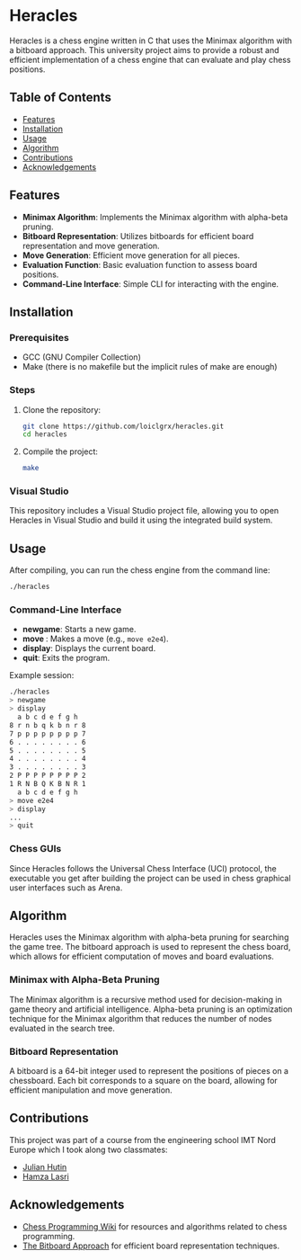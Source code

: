 # Heracles

Heracles is a chess engine written in C that uses the Minimax algorithm with a bitboard approach. This university project aims to provide a robust and efficient implementation of a chess engine that can evaluate and play chess positions.

## Table of Contents

- [Features](#features)
- [Installation](#installation)
- [Usage](#usage)
- [Algorithm](#algorithm)
- [Contributions](#contributions)
- [Acknowledgements](#acknowledgements)

## Features

- **Minimax Algorithm**: Implements the Minimax algorithm with alpha-beta pruning.
- **Bitboard Representation**: Utilizes bitboards for efficient board representation and move generation.
- **Move Generation**: Efficient move generation for all pieces.
- **Evaluation Function**: Basic evaluation function to assess board positions.
- **Command-Line Interface**: Simple CLI for interacting with the engine.

## Installation

### Prerequisites

- GCC (GNU Compiler Collection)
- Make (there is no makefile but the implicit rules of make are enough)

### Steps

1. Clone the repository:
    ```sh
    git clone https://github.com/loiclgrx/heracles.git
    cd heracles
    ```

2. Compile the project:
    ```sh
    make
    ```

### Visual Studio

This repository includes a Visual Studio project file, allowing you to open Heracles in Visual Studio and build it using the integrated build system.

## Usage

After compiling, you can run the chess engine from the command line:

```sh
./heracles
```

### Command-Line Interface

- **newgame**: Starts a new game.
- **move <move>**: Makes a move (e.g., `move e2e4`).
- **display**: Displays the current board.
- **quit**: Exits the program.

Example session:
```sh
./heracles
> newgame
> display
  a b c d e f g h
8 r n b q k b n r 8
7 p p p p p p p p 7
6 . . . . . . . . 6
5 . . . . . . . . 5
4 . . . . . . . . 4
3 . . . . . . . . 3
2 P P P P P P P P 2
1 R N B Q K B N R 1
  a b c d e f g h
> move e2e4
> display
...
> quit
```

### Chess GUIs

Since Heracles follows the Universal Chess Interface (UCI) protocol, the executable you get after building the project can be used in chess graphical user interfaces such as Arena.

## Algorithm

Heracles uses the Minimax algorithm with alpha-beta pruning for searching the game tree. The bitboard approach is used to represent the chess board, which allows for efficient computation of moves and board evaluations.

### Minimax with Alpha-Beta Pruning

The Minimax algorithm is a recursive method used for decision-making in game theory and artificial intelligence. Alpha-beta pruning is an optimization technique for the Minimax algorithm that reduces the number of nodes evaluated in the search tree.

### Bitboard Representation

A bitboard is a 64-bit integer used to represent the positions of pieces on a chessboard. Each bit corresponds to a square on the board, allowing for efficient manipulation and move generation.

## Contributions

This project was part of a course from the engineering school IMT Nord Europe which I took along two classmates:
- [Julian Hutin](https://www.linkedin.com/in/julian-h-03708219b/)
- [Hamza Lasri](https://www.linkedin.com/in/hamza-lasri/)

## Acknowledgements

- [Chess Programming Wiki](https://www.chessprogramming.org/Main_Page) for resources and algorithms related to chess programming.
- [The Bitboard Approach](https://www.chessprogramming.org/Bitboards) for efficient board representation techniques.
